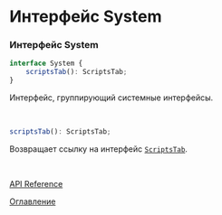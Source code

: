 # Интерфейс System

### Интерфейс System<a name="system"></a>
```ts
interface System {
	scriptsTab(): ScriptsTab;
}
```
Интерфейс, группирующий системные интерфейсы.

&nbsp;

```js
scriptsTab(): ScriptsTab;
```

Возвращает ссылку на интерфейс [`ScriptsTab`](scriptsTab.md#scripts-tab).

&nbsp;

[API Reference](API.md)

[Оглавление](../README.md)
